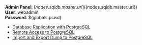**Admin Panel**: [${nodes.sqldb.master.url}](${nodes.sqldb.master.url})  
**User**: webadmin  
**Password**: ${globals.pswd}  
* [Database Replication with PostgreSQL](https://docs.jelastic.com/postgresql-database-replication/)
* [Remote Access to PostgreSQL](https://docs.jelastic.com/remote-access-postgres/)
* [Import and Export Dump to PostgreSQL](https://docs.jelastic.com/dump-postgres/)
